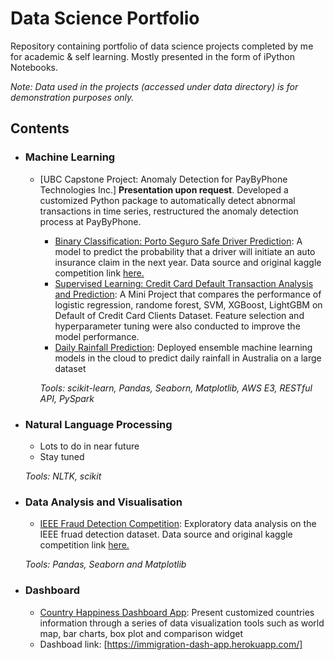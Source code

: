 # Data Science Portfolio
Repository containing portfolio of data science projects completed by me for academic & self learning. Mostly presented in the form of iPython Notebooks.

_Note: Data used in the projects (accessed under data directory) is for demonstration purposes only._

## Contents

- ### Machine Learning
  - [UBC Capstone Project: Anomaly Detection for PayByPhone Technologies Inc.] **Presentation upon request**. Developed a customized Python package to automatically detect abnormal transactions in time series, restructured the anomaly detection process at PayByPhone.

	- [Binary Classification: Porto Seguro Safe Driver Prediction](https://github.com/nichowu/Porto-Seguro-Safe-Driver-Prediction/blob/main/Phase4_Feature_Engineering%26Modelling.ipynb): A model to predict the probability that a driver will initiate an auto insurance claim in the next year. Data source and original kaggle competition link [here.](https://www.kaggle.com/c/porto-seguro-safe-driver-prediction/overview/description)
	- [Supervised Learning: Credit Card Default Transaction Analysis and Prediction](https://github.com/nichowu/credit-card-default-analysis): A Mini Project that compares the performance of logistic regression, randome forest, SVM, XGBoost, LightGBM on Default of Credit Card Clients Dataset. Feature selection and hyperparameter tuning were also conducted to improve the model performance. 
	- [Daily Rainfall Prediction](https://github.com/nichowu/Daily-Rainfall-Prediction): Deployed ensemble machine learning models in the cloud to predict daily rainfall in Australia on a large dataset

	_Tools: scikit-learn, Pandas, Seaborn, Matplotlib, AWS E3, RESTful API, PySpark_ 

- ### Natural Language Processing

	- Lots to do in near future
	- Stay tuned

	_Tools: NLTK, scikit_

- ### Data Analysis and Visualisation
	- [IEEE Fraud Detection Competition](https://github.com/nichowu/IEEE-CIS-Fraud-Detection/blob/main/IEEE-CIS-Fraud-Detection.ipynb): Exploratory data analysis on the IEEE fruad detection dataset. Data source and original kaggle competition link [here.](https://www.kaggle.com/c/ieee-fraud-detection/overview)

	_Tools: Pandas, Seaborn and Matplotlib_


- ###  Dashboard
    - [Country Happiness Dashboard App](https://github.com/nichowu/Country-Happiness-Dashboard-App): Present customized countries information through a series of data visualization tools such as world map, bar charts, box plot and comparison widget
    - Dashboad link: [https://immigration-dash-app.herokuapp.com/]
